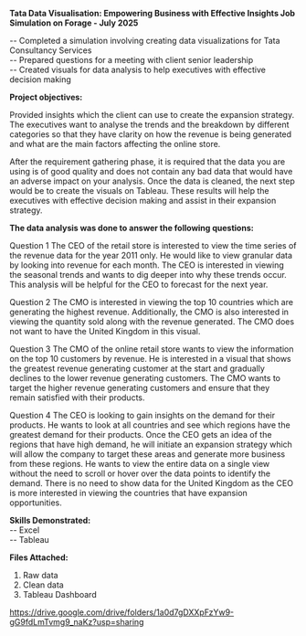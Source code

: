 **Tata Data Visualisation: Empowering Business with Effective Insights Job Simulation on Forage - July 2025**

-- Completed a simulation involving creating data visualizations for Tata Consultancy Services  
-- Prepared questions for a meeting with client senior leadership  
-- Created visuals for data analysis to help executives with effective decision making  

**Project objectives:**

Provided insights which the client can use to create the expansion strategy. The executives want to analyse the trends and the breakdown by different categories so that they have clarity on how the revenue is being generated and what are the main factors affecting the online store.

After the requirement gathering phase, it is required that the data you are using is of good quality and does not contain any bad data that would have an adverse impact on your analysis. Once the data is cleaned, the next step would be to create the visuals on Tableau. These results will help the executives with effective decision making and assist in their expansion strategy.


**The data analysis was done to answer the following questions:**

Question 1 The CEO of the retail store is interested to view the time series of the revenue data for the year 2011 only. He would like to view granular data by looking into revenue for each month. The CEO is interested in viewing the seasonal trends and wants to dig deeper into why these trends occur. This analysis will be helpful for the CEO to forecast for the next year.

Question 2 The CMO is interested in viewing the top 10 countries which are generating the highest revenue. Additionally, the CMO is also interested in viewing the quantity sold along with the revenue generated. The CMO does not want to have the United Kingdom in this visual.

Question 3 The CMO of the online retail store wants to view the information on the top 10 customers by revenue. He is interested in a visual that shows the greatest revenue generating customer at the start and gradually declines to the lower revenue generating customers. The CMO wants to target the higher revenue generating customers and ensure that they remain satisfied with their products.

Question 4 The CEO is looking to gain insights on the demand for their products. He wants to look at all countries and see which regions have the greatest demand for their products. Once the CEO gets an idea of the regions that have high demand, he will initiate an expansion strategy which will allow the company to target these areas and generate more business from these regions. He wants to view the entire data on a single view without the need to scroll or hover over the data points to identify the demand. There is no need to show data for the United Kingdom as the CEO is more interested in viewing the countries that have expansion opportunities.

**Skills Demonstrated:**  
-- Excel  
-- Tableau  

**Files Attached:**
1) Raw data
2) Clean data
3) Tableau Dashboard

https://drive.google.com/drive/folders/1a0d7gDXXpFzYw9-gG9fdLmTvmg9_naKz?usp=sharing
